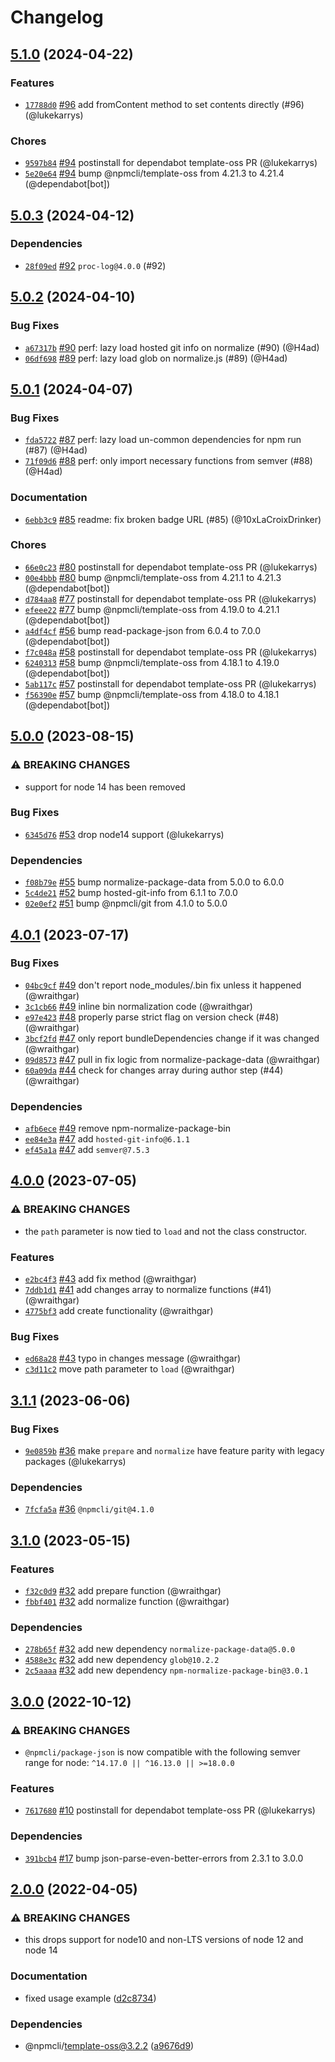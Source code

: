 # Changelog

## [5.1.0](https://github.com/npm/package-json/compare/v5.0.3...v5.1.0) (2024-04-22)

### Features

* [`17788d0`](https://github.com/npm/package-json/commit/17788d06aff54a4222ef61a35db8f113fc16de54) [#96](https://github.com/npm/package-json/pull/96) add fromContent method to set contents directly (#96) (@lukekarrys)

### Chores

* [`9597b84`](https://github.com/npm/package-json/commit/9597b8465c303081af34d49e25e6c3dbe6b8c524) [#94](https://github.com/npm/package-json/pull/94) postinstall for dependabot template-oss PR (@lukekarrys)
* [`5e20e64`](https://github.com/npm/package-json/commit/5e20e64a7ce0a0ef1fe799751d02720bb69587b3) [#94](https://github.com/npm/package-json/pull/94) bump @npmcli/template-oss from 4.21.3 to 4.21.4 (@dependabot[bot])

## [5.0.3](https://github.com/npm/package-json/compare/v5.0.2...v5.0.3) (2024-04-12)

### Dependencies

* [`28f09ed`](https://github.com/npm/package-json/commit/28f09ed50fdfa338cab7113cf294f91d1398f02f) [#92](https://github.com/npm/package-json/pull/92) `proc-log@4.0.0` (#92)

## [5.0.2](https://github.com/npm/package-json/compare/v5.0.1...v5.0.2) (2024-04-10)

### Bug Fixes

* [`a67317b`](https://github.com/npm/package-json/commit/a67317bf88ca983425c98505dbe01dbd30d7ca6d) [#90](https://github.com/npm/package-json/pull/90) perf: lazy load hosted git info on normalize (#90) (@H4ad)
* [`06df698`](https://github.com/npm/package-json/commit/06df698635c1ee7bd18d68e868a673d2de773864) [#89](https://github.com/npm/package-json/pull/89) perf: lazy load glob on normalize.js (#89) (@H4ad)

## [5.0.1](https://github.com/npm/package-json/compare/v5.0.0...v5.0.1) (2024-04-07)

### Bug Fixes

* [`fda5722`](https://github.com/npm/package-json/commit/fda5722eff835f4898d52ec11be768e3ea270691) [#87](https://github.com/npm/package-json/pull/87) perf: lazy load un-common dependencies for npm run (#87) (@H4ad)
* [`71f09d6`](https://github.com/npm/package-json/commit/71f09d6fdd8881a832153a08705582366cd3878b) [#88](https://github.com/npm/package-json/pull/88) perf: only import necessary functions from semver (#88) (@H4ad)

### Documentation

* [`6ebb3c9`](https://github.com/npm/package-json/commit/6ebb3c92e24f012417e69b14b1e1a8fa0f4dd1f0) [#85](https://github.com/npm/package-json/pull/85) readme: fix broken badge URL (#85) (@10xLaCroixDrinker)

### Chores

* [`66e0c23`](https://github.com/npm/package-json/commit/66e0c23fa0ee4c24b7bdb184c0959f5d92c0fe90) [#80](https://github.com/npm/package-json/pull/80) postinstall for dependabot template-oss PR (@lukekarrys)
* [`00e4bbb`](https://github.com/npm/package-json/commit/00e4bbbf52dc82b3609d36922a35f2f3e3881c6d) [#80](https://github.com/npm/package-json/pull/80) bump @npmcli/template-oss from 4.21.1 to 4.21.3 (@dependabot[bot])
* [`d784aa8`](https://github.com/npm/package-json/commit/d784aa8a2083f0e2998d488704acdab770a4515b) [#77](https://github.com/npm/package-json/pull/77) postinstall for dependabot template-oss PR (@lukekarrys)
* [`efeee22`](https://github.com/npm/package-json/commit/efeee2289d51085f1b5087c21ebf3332eafdd9b8) [#77](https://github.com/npm/package-json/pull/77) bump @npmcli/template-oss from 4.19.0 to 4.21.1 (@dependabot[bot])
* [`a4df4cf`](https://github.com/npm/package-json/commit/a4df4cfed032c6f6e793affa6b2c4225a8dd89dc) [#56](https://github.com/npm/package-json/pull/56) bump read-package-json from 6.0.4 to 7.0.0 (@dependabot[bot])
* [`f7c048a`](https://github.com/npm/package-json/commit/f7c048a36dedefa6dbd505db56113e46fe58963a) [#58](https://github.com/npm/package-json/pull/58) postinstall for dependabot template-oss PR (@lukekarrys)
* [`6240313`](https://github.com/npm/package-json/commit/62403130b9f8c0014df0d6f2a490d2f4edf30f3a) [#58](https://github.com/npm/package-json/pull/58) bump @npmcli/template-oss from 4.18.1 to 4.19.0 (@dependabot[bot])
* [`5ab117c`](https://github.com/npm/package-json/commit/5ab117c3068968f480ac24da8e385eef70b33532) [#57](https://github.com/npm/package-json/pull/57) postinstall for dependabot template-oss PR (@lukekarrys)
* [`f56390e`](https://github.com/npm/package-json/commit/f56390eeafafd0c9e80e4c5ad311c619db7ea52a) [#57](https://github.com/npm/package-json/pull/57) bump @npmcli/template-oss from 4.18.0 to 4.18.1 (@dependabot[bot])

## [5.0.0](https://github.com/npm/package-json/compare/v4.0.1...v5.0.0) (2023-08-15)

### ⚠️ BREAKING CHANGES

* support for node 14 has been removed

### Bug Fixes

* [`6345d76`](https://github.com/npm/package-json/commit/6345d761461edb9f52e6bb2739909f8dac92d8cf) [#53](https://github.com/npm/package-json/pull/53) drop node14 support (@lukekarrys)

### Dependencies

* [`f08b79e`](https://github.com/npm/package-json/commit/f08b79eceefe4e513ae01b79aae59418e7789348) [#55](https://github.com/npm/package-json/pull/55) bump normalize-package-data from 5.0.0 to 6.0.0
* [`5c4de21`](https://github.com/npm/package-json/commit/5c4de2145727548b13f0e025f740c37f1253ac74) [#52](https://github.com/npm/package-json/pull/52) bump hosted-git-info from 6.1.1 to 7.0.0
* [`02e0ef2`](https://github.com/npm/package-json/commit/02e0ef2382a09fd9e0543b6babaff22bcd7dab13) [#51](https://github.com/npm/package-json/pull/51) bump @npmcli/git from 4.1.0 to 5.0.0

## [4.0.1](https://github.com/npm/package-json/compare/v4.0.0...v4.0.1) (2023-07-17)

### Bug Fixes

* [`04bc9cf`](https://github.com/npm/package-json/commit/04bc9cf4934a4eedb26aa90b376ac7be5878c502) [#49](https://github.com/npm/package-json/pull/49) don't report node_modules/.bin fix unless it happened (@wraithgar)
* [`3c1cb66`](https://github.com/npm/package-json/commit/3c1cb6610b4452872d35b8d3ed23e08400057649) [#49](https://github.com/npm/package-json/pull/49) inline bin normalization code (@wraithgar)
* [`e97e423`](https://github.com/npm/package-json/commit/e97e423f814edb803872076731b680dad84f184e) [#48](https://github.com/npm/package-json/pull/48) properly parse strict flag on version check (#48) (@wraithgar)
* [`3bcf2fd`](https://github.com/npm/package-json/commit/3bcf2fd7c831636e0ed493efee7a94a30c6ad9d8) [#47](https://github.com/npm/package-json/pull/47) only report bundleDependencies change if it was changed (@wraithgar)
* [`09d8573`](https://github.com/npm/package-json/commit/09d85733fd7c0f9a3b60f87a346acb3e2ba0a9f0) [#47](https://github.com/npm/package-json/pull/47) pull in fix logic from normalize-package-data (@wraithgar)
* [`60a09da`](https://github.com/npm/package-json/commit/60a09da079d8b0838c2e2b3efe140936db00bfac) [#44](https://github.com/npm/package-json/pull/44) check for changes array during author step (#44) (@wraithgar)

### Dependencies

* [`afb6ece`](https://github.com/npm/package-json/commit/afb6eceaf1f3b166310068864a67195bfe494a78) [#49](https://github.com/npm/package-json/pull/49) remove npm-normalize-package-bin
* [`ee84e3a`](https://github.com/npm/package-json/commit/ee84e3ac56837e581a165ee71ec4c4772dc68dbb) [#47](https://github.com/npm/package-json/pull/47) add `hosted-git-info@6.1.1`
* [`ef45a1a`](https://github.com/npm/package-json/commit/ef45a1ab40b48108fe6e775c67547cb466db87fa) [#47](https://github.com/npm/package-json/pull/47) add `semver@7.5.3`

## [4.0.0](https://github.com/npm/package-json/compare/v3.1.1...v4.0.0) (2023-07-05)

### ⚠️ BREAKING CHANGES

* the `path` parameter is now tied to `load` and not the class constructor.

### Features

* [`e2bc4f3`](https://github.com/npm/package-json/commit/e2bc4f3a0d93f8271b6186f5babcaf2196955e36) [#43](https://github.com/npm/package-json/pull/43) add fix method (@wraithgar)
* [`7ddb1d1`](https://github.com/npm/package-json/commit/7ddb1d1b39d35cc078703c3813f4b1d5a077bdca) [#41](https://github.com/npm/package-json/pull/41) add changes array to normalize functions (#41) (@wraithgar)
* [`4775bf3`](https://github.com/npm/package-json/commit/4775bf352caaaabc6b2ce252a758e61f3adeb143) add create functionality (@wraithgar)

### Bug Fixes

* [`ed68a28`](https://github.com/npm/package-json/commit/ed68a28d76e45490dc05467f04115efd312fd1d9) [#43](https://github.com/npm/package-json/pull/43) typo in changes message (@wraithgar)
* [`c3d11c2`](https://github.com/npm/package-json/commit/c3d11c2a91d7191386a0975e9770cd3c2486a9e5) move path parameter to `load` (@wraithgar)

## [3.1.1](https://github.com/npm/package-json/compare/v3.1.0...v3.1.1) (2023-06-06)

### Bug Fixes

* [`9e0859b`](https://github.com/npm/package-json/commit/9e0859beec914696166bf74b7e34596dcb267f2a) [#36](https://github.com/npm/package-json/pull/36) make `prepare` and `normalize` have feature parity with legacy packages (@lukekarrys)

### Dependencies

* [`7fcfa5a`](https://github.com/npm/package-json/commit/7fcfa5a8b3d56310e5afbac19e4e0524ebe885f0) [#36](https://github.com/npm/package-json/pull/36) `@npmcli/git@4.1.0`

## [3.1.0](https://github.com/npm/package-json/compare/v3.0.0...v3.1.0) (2023-05-15)

### Features

* [`f32c0d9`](https://github.com/npm/package-json/commit/f32c0d9283c9b1b6f1af91b05e0f7250ef500764) [#32](https://github.com/npm/package-json/pull/32) add prepare function (@wraithgar)
* [`fbbf401`](https://github.com/npm/package-json/commit/fbbf40173c858fdb9c44c6b7e4b0326dc7033428) [#32](https://github.com/npm/package-json/pull/32) add normalize function (@wraithgar)

### Dependencies

* [`278b65f`](https://github.com/npm/package-json/commit/278b65fb854e3696848d2b89156fdff978b4eaec) [#32](https://github.com/npm/package-json/pull/32) add new dependency `normalize-package-data@5.0.0`
* [`4588e3c`](https://github.com/npm/package-json/commit/4588e3c69eaf022c190cb8ddd895ce72e1436bb3) [#32](https://github.com/npm/package-json/pull/32) add new dependency `glob@10.2.2`
* [`2c5aaaa`](https://github.com/npm/package-json/commit/2c5aaaac80af9494f87925d074a487e79af0e979) [#32](https://github.com/npm/package-json/pull/32) add new dependency `npm-normalize-package-bin@3.0.1`

## [3.0.0](https://github.com/npm/package-json/compare/v2.0.0...v3.0.0) (2022-10-12)

### ⚠️ BREAKING CHANGES

* `@npmcli/package-json` is now compatible with the following semver range for node: `^14.17.0 || ^16.13.0 || >=18.0.0`

### Features

* [`7617680`](https://github.com/npm/package-json/commit/7617680e7495bc92bd9c0a34202c394b12c32bd2) [#10](https://github.com/npm/package-json/pull/10) postinstall for dependabot template-oss PR (@lukekarrys)

### Dependencies

* [`391bcb4`](https://github.com/npm/package-json/commit/391bcb4c11d00736ef0f283153531ab269e70be3) [#17](https://github.com/npm/package-json/pull/17) bump json-parse-even-better-errors from 2.3.1 to 3.0.0

## [2.0.0](https://github.com/npm/package-json/compare/v1.0.1...v2.0.0) (2022-04-05)


### ⚠ BREAKING CHANGES

* this drops support for node10 and non-LTS versions of node 12 and node 14

### Documentation

* fixed usage example ([d2c8734](https://github.com/npm/package-json/commit/d2c8734d1d7f3e68165bdf95b6099c1682bc5a37))


### Dependencies

* @npmcli/template-oss@3.2.2 ([a9676d9](https://github.com/npm/package-json/commit/a9676d922eecf677c624e4f30b20035f46aa9ebc))
